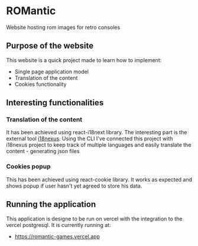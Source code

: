 # ROMantic
Website hosting rom images for retro consoles

## Purpose of the website
This website is a quick project made to learn how to implement:
- Single page application model
- Translation of the content
- Cookies functionality

## Interesting functionalities
### Translation of the content
It has been achieved using react-i18next library. The interesting part is the external tool [i18nexus](https://i18nexus.com/). Using the CLI I've connected this project with i18nexus project to keep track of multiple languages and easily translate the content - generating json files

### Cookies popup
This has been achieved using react-cookie library. It works as expected and shows popup if user hasn't yet agreed to store his data.

## Running the application
This application is designe to be run on vercel with the integration to the vercel postgresql.
It is currently running at: 
- https://romantic-games.vercel.app
